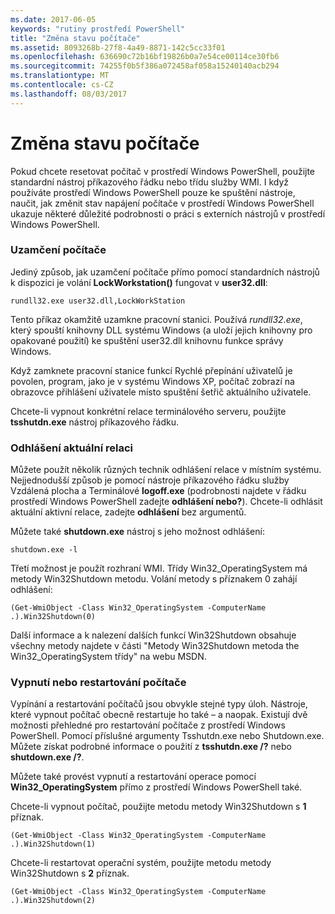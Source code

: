 ```yaml
---
ms.date: 2017-06-05
keywords: "rutiny prostředí PowerShell"
title: "Změna stavu počítače"
ms.assetid: 8093268b-27f8-4a49-8871-142c5cc33f01
ms.openlocfilehash: 636690c72b16bf19826b0a7e54ce00114ce30fb6
ms.sourcegitcommit: 74255f0b5f386a072458af058a15240140acb294
ms.translationtype: MT
ms.contentlocale: cs-CZ
ms.lasthandoff: 08/03/2017
---
```

# <a name="changing-computer-state"></a>Změna stavu počítače
Pokud chcete resetovat počítač v prostředí Windows PowerShell, použijte standardní nástroj příkazového řádku nebo třídu služby WMI. I když používáte prostředí Windows PowerShell pouze ke spuštění nástroje, naučit, jak změnit stav napájení počítače v prostředí Windows PowerShell ukazuje některé důležité podrobnosti o práci s externích nástrojů v prostředí Windows PowerShell.

### <a name="locking-a-computer"></a>Uzamčení počítače
Jediný způsob, jak uzamčení počítače přímo pomocí standardních nástrojů k dispozici je volání **LockWorkstation()** fungovat v **user32.dll**:

```
rundll32.exe user32.dll,LockWorkStation
```

Tento příkaz okamžitě uzamkne pracovní stanici. Používá *rundll32.exe*, který spouští knihovny DLL systému Windows (a uloží jejich knihovny pro opakované použití) ke spuštění user32.dll knihovnu funkce správy Windows.

Když zamknete pracovní stanice funkcí Rychlé přepínání uživatelů je povolen, program, jako je v systému Windows XP, počítač zobrazí na obrazovce přihlášení uživatele místo spuštění šetřič aktuálního uživatele.

Chcete-li vypnout konkrétní relace terminálového serveru, použijte **tsshutdn.exe** nástroj příkazového řádku.

### <a name="logging-off-the-current-session"></a>Odhlášení aktuální relaci
Můžete použít několik různých technik odhlášení relace v místním systému. Nejjednodušší způsob je pomocí nástroje příkazového řádku služby Vzdálená plocha a Terminálové **logoff.exe** (podrobnosti najdete v řádku prostředí Windows PowerShell zadejte **odhlášení nebo?**). Chcete-li odhlásit aktuální aktivní relace, zadejte **odhlášení** bez argumentů.

Můžete také **shutdown.exe** nástroj s jeho možnost odhlášení:

```
shutdown.exe -l
```

Třetí možnost je použít rozhraní WMI. Třídy Win32_OperatingSystem má metody Win32Shutdown metodu. Volání metody s příznakem 0 zahájí odhlášení:

```
(Get-WmiObject -Class Win32_OperatingSystem -ComputerName .).Win32Shutdown(0)
```

Další informace a k nalezení dalších funkcí Win32Shutdown obsahuje všechny metody najdete v části "Metody Win32Shutdown metoda the Win32_OperatingSystem třídy" na webu MSDN.

### <a name="shutting-down-or-restarting-a-computer"></a>Vypnutí nebo restartování počítače
Vypínání a restartování počítačů jsou obvykle stejné typy úloh. Nástroje, které vypnout počítač obecně restartuje ho také – a naopak. Existují dvě možnosti přehledné pro restartování počítače z prostředí Windows PowerShell. Pomocí příslušné argumenty Tsshutdn.exe nebo Shutdown.exe. Můžete získat podrobné informace o použití z **tsshutdn.exe /?** nebo **shutdown.exe /?**.

Můžete také provést vypnutí a restartování operace pomocí **Win32_OperatingSystem** přímo z prostředí Windows PowerShell také.

Chcete-li vypnout počítač, použijte metodu metody Win32Shutdown s **1** příznak.

```
(Get-WmiObject -Class Win32_OperatingSystem -ComputerName .).Win32Shutdown(1)
```

Chcete-li restartovat operační systém, použijte metodu metody Win32Shutdown s **2** příznak.

```
(Get-WmiObject -Class Win32_OperatingSystem -ComputerName .).Win32Shutdown(2)
```

